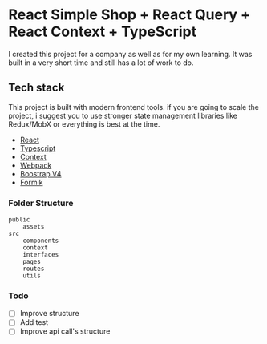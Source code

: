 # React Simple Shop + React Query + React Context + TypeScript

I created this project for a company as well as for my own learning. It was built in a very short time and still has a lot of work to do.

## Tech stack

This project is built with modern frontend tools. if you are going to scale the project, i suggest you to use stronger state management libraries like Redux/MobX or everything is best at the time.

- [React](http://github.com/facebook/react)
- [Typescript](https://github.com/microsoft/typescript)
- [Context](https://reactjs.org/docs/context.html)
- [Webpack](https://github.com/webpack/webpack)
- [Boostrap V4](https://getbootstrap.com/docs/4.0/getting-started/introduction/)
- [Formik](https://github.com/formik/formik)

### Folder Structure

```
public
    assets
src
    components
    context
    interfaces
    pages
    routes
    utils
```

### Todo

- [ ] Improve structure
- [ ] Add test
- [ ] Improve api call's structure
